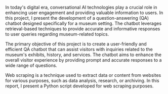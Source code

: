 In today's digital era, conversational AI technologies play a crucial role in enhancing user
engagement and providing valuable information to users. In this project, I present the
development of a question-answering (QA) chatbot designed specifically for a museum setting.
The chatbot leverages retrieval-based techniques to provide accurate and informative responses
to user queries regarding museum-related topics.
 
The primary objective of this project is to create a user-friendly and efficient QA chatbot that can
assist visitors with inquiries related to the museum's exhibits, history, and services. The chatbot
aims to enhance the overall visitor experience by providing prompt and accurate responses to a
wide range of questions.

Web scraping is a technique used to extract data or content from websites for various purposes,
such as data analysis, research, or archiving. In this report, I present a Python script developed
for web scraping purposes.

